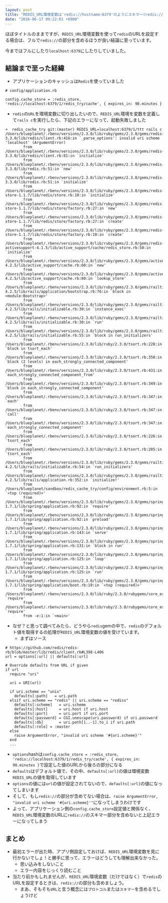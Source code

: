 ```yaml
---
layout: post
title: "REDIS_URL環境変数は'redis://hostname:6379'のようにスキマー(redis://)を含めるほうが良いお話"
date: "2016-06-17 09:22:01 +0900"
---
```


ほぼタイトルのままですが、`REDIS_URL`環境変数を使って`redis`のURLを設定する場合は、フルで`redis://`の部分を含めるほうが良い結論に至っています。

今まではフルにしたり`localhost:6379`にしたりしていました。

## 結論まで至った経緯
- アプリケーションのキャッシュは`Redis`を使っていました

```
# config/application.rb

config.cache_store = :redis_store, 'redis://localhost:6379/1/redis_try/cache', { expires_in: 90.minutes }
```

- `redis`の`URL`を環境変数に切り出したいので、`REDIS_URL`環境を変数を定義して`rails c`を実行したら、下記のエラーになって、起動失敗しました

```
➜  redis_cache_try git:(master) REDIS_URL=localhost:6379/1/ttt rails c
/Users/blueplanet/.rbenv/versions/2.3.0/lib/ruby/gems/2.3.0/gems/redis-3.3.0/lib/redis/client.rb:416:in `_parse_options': invalid uri scheme 'localhost' (ArgumentError)
        from /Users/blueplanet/.rbenv/versions/2.3.0/lib/ruby/gems/2.3.0/gems/redis-3.3.0/lib/redis/client.rb:81:in `initialize'
        from /Users/blueplanet/.rbenv/versions/2.3.0/lib/ruby/gems/2.3.0/gems/redis-3.3.0/lib/redis.rb:51:in `new'
        from /Users/blueplanet/.rbenv/versions/2.3.0/lib/ruby/gems/2.3.0/gems/redis-3.3.0/lib/redis.rb:51:in `initialize'
        from /Users/blueplanet/.rbenv/versions/2.3.0/lib/ruby/gems/2.3.0/gems/redis-store-1.1.7/lib/redis/store.rb:10:in `initialize'
        from /Users/blueplanet/.rbenv/versions/2.3.0/lib/ruby/gems/2.3.0/gems/redis-store-1.1.7/lib/redis/store/factory.rb:27:in `new'
        from /Users/blueplanet/.rbenv/versions/2.3.0/lib/ruby/gems/2.3.0/gems/redis-store-1.1.7/lib/redis/store/factory.rb:27:in `create'
        from /Users/blueplanet/.rbenv/versions/2.3.0/lib/ruby/gems/2.3.0/gems/redis-store-1.1.7/lib/redis/store/factory.rb:10:in `create'
        from /Users/blueplanet/.rbenv/versions/2.3.0/lib/ruby/gems/2.3.0/gems/redis-activesupport-4.1.5/lib/active_support/cache/redis_store.rb:50:in `initialize'
        from /Users/blueplanet/.rbenv/versions/2.3.0/lib/ruby/gems/2.3.0/gems/activesupport-4.2.5/lib/active_support/cache.rb:60:in `new'
        from /Users/blueplanet/.rbenv/versions/2.3.0/lib/ruby/gems/2.3.0/gems/activesupport-4.2.5/lib/active_support/cache.rb:60:in `lookup_store'
        from /Users/blueplanet/.rbenv/versions/2.3.0/lib/ruby/gems/2.3.0/gems/railties-4.2.5/lib/rails/application/bootstrap.rb:76:in `block in <module:Bootstrap>'
        from /Users/blueplanet/.rbenv/versions/2.3.0/lib/ruby/gems/2.3.0/gems/railties-4.2.5/lib/rails/initializable.rb:30:in `instance_exec'
        from /Users/blueplanet/.rbenv/versions/2.3.0/lib/ruby/gems/2.3.0/gems/railties-4.2.5/lib/rails/initializable.rb:30:in `run'
        from /Users/blueplanet/.rbenv/versions/2.3.0/lib/ruby/gems/2.3.0/gems/railties-4.2.5/lib/rails/initializable.rb:55:in `block in run_initializers'
        from /Users/blueplanet/.rbenv/versions/2.3.0/lib/ruby/2.3.0/tsort.rb:228:in `block in tsort_each'
        from /Users/blueplanet/.rbenv/versions/2.3.0/lib/ruby/2.3.0/tsort.rb:350:in `block (2 levels) in each_strongly_connected_component'
        from /Users/blueplanet/.rbenv/versions/2.3.0/lib/ruby/2.3.0/tsort.rb:431:in `each_strongly_connected_component_from'
        from /Users/blueplanet/.rbenv/versions/2.3.0/lib/ruby/2.3.0/tsort.rb:349:in `block in each_strongly_connected_component'
        from /Users/blueplanet/.rbenv/versions/2.3.0/lib/ruby/2.3.0/tsort.rb:347:in `each'
        from /Users/blueplanet/.rbenv/versions/2.3.0/lib/ruby/2.3.0/tsort.rb:347:in `call'
        from /Users/blueplanet/.rbenv/versions/2.3.0/lib/ruby/2.3.0/tsort.rb:347:in `each_strongly_connected_component'
        from /Users/blueplanet/.rbenv/versions/2.3.0/lib/ruby/2.3.0/tsort.rb:226:in `tsort_each'
        from /Users/blueplanet/.rbenv/versions/2.3.0/lib/ruby/2.3.0/tsort.rb:205:in `tsort_each'
        from /Users/blueplanet/.rbenv/versions/2.3.0/lib/ruby/gems/2.3.0/gems/railties-4.2.5/lib/rails/initializable.rb:54:in `run_initializers'
        from /Users/blueplanet/.rbenv/versions/2.3.0/lib/ruby/gems/2.3.0/gems/railties-4.2.5/lib/rails/application.rb:352:in `initialize!'
        from /Users/blueplanet/sandbox/redis_cache_try/config/environment.rb:5:in `<top (required)>'
        from /Users/blueplanet/.rbenv/versions/2.3.0/lib/ruby/gems/2.3.0/gems/spring-1.7.1/lib/spring/application.rb:92:in `require'
        from /Users/blueplanet/.rbenv/versions/2.3.0/lib/ruby/gems/2.3.0/gems/spring-1.7.1/lib/spring/application.rb:92:in `preload'
        from /Users/blueplanet/.rbenv/versions/2.3.0/lib/ruby/gems/2.3.0/gems/spring-1.7.1/lib/spring/application.rb:143:in `serve'
        from /Users/blueplanet/.rbenv/versions/2.3.0/lib/ruby/gems/2.3.0/gems/spring-1.7.1/lib/spring/application.rb:131:in `block in run'
        from /Users/blueplanet/.rbenv/versions/2.3.0/lib/ruby/gems/2.3.0/gems/spring-1.7.1/lib/spring/application.rb:125:in `loop'
        from /Users/blueplanet/.rbenv/versions/2.3.0/lib/ruby/gems/2.3.0/gems/spring-1.7.1/lib/spring/application.rb:125:in `run'
        from /Users/blueplanet/.rbenv/versions/2.3.0/lib/ruby/gems/2.3.0/gems/spring-1.7.1/lib/spring/application/boot.rb:19:in `<top (required)>'
        from /Users/blueplanet/.rbenv/versions/2.3.0/lib/ruby/2.3.0/rubygems/core_ext/kernel_require.rb:55:in `require'
        from /Users/blueplanet/.rbenv/versions/2.3.0/lib/ruby/2.3.0/rubygems/core_ext/kernel_require.rb:55:in `require'
        from -e:1:in `<main>'
```

- なぜ？と思って調べてみたら、どうやら`redis`gemの中で、`redis`のデフォルト値を取得するの処理が`REDIS_URL`環境変数の値を受けています。
  - まずはソース

```
# https://github.com/redis/redis-rb/blob/master/lib/redis/client.rb#L398-L406
url = options[:url] || defaults[:url]

# Override defaults from URL if given
if url
  require "uri"

  uri = URI(url)

  if uri.scheme == "unix"
    defaults[:path]   = uri.path
  elsif uri.scheme == "redis" || uri.scheme == "rediss"
    defaults[:scheme]   = uri.scheme
    defaults[:host]     = uri.host if uri.host
    defaults[:port]     = uri.port if uri.port
    defaults[:password] = CGI.unescape(uri.password) if uri.password
    defaults[:db]       = uri.path[1..-1].to_i if uri.path
    defaults[:role] = :master
  else
    raise ArgumentError, "invalid uri scheme '#{uri.scheme}'"
  end
  ...
```

  - `options`hashは`config.cache_store = :redis_store, 'redis://localhost:6379/1/redis_try/cache', { expires_in: 90.minutes }`で設定した値のURLから後ろの部分になる
  - `defaults`はデフォルト値で、その中、`defaults[:url]`の値は環境変数`REDIS_URL`の値を取得しています
  - `options`の値には`url`の値が設定されてないので、`defaults[:url]`の値になってしまいます
  - そして、もし`redis://`の部分が含めてない場合は、`raise ArgumentError, "invalid uri scheme '#{uri.scheme}'"`になってしまうわけです
- よって、アプリケーション側の`config.cache_store`設定値と関係なく、`REDIS_URL`環境変数のURLに`redis://`のスキマー部分を含めないと上記エラーになってしまう

## まとめ
- 最初エラーが出た時、アプリ側設定しておけば、`REDIS_URL`環境変数を見に行かないでしょ！と勝手に思って、エラーはどうしても理解出来なかった。
  - 思い込みをしないこと
  - エラー内容をじっくり読むこと
- 当たり前かもしれませんが、`REDIS_URL`環境変数（だけではなく）で`redis`のURLを設定するときは、`redis://`の部分も含めましょう。
  - まあ、そもそも`URL`と言う概念には`プロトコル`または`スキマー`を含めるでしょうけど
